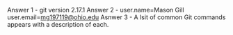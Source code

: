 Answer 1 - git version 2.17.1
Answer 2 - user.name=Mason Gill
           user.email=mg197119@ohio.edu
Asnwer 3 - A lsit of common Git commands appears            with a description of each.
